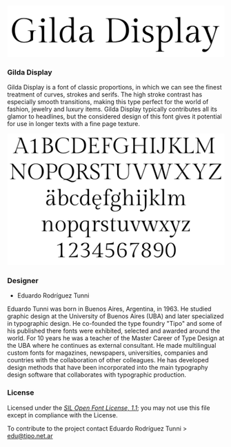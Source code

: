 ![Sample Image](documentation/image1.png)

### Gilda Display

Gilda Display is a font of classic proportions, in which we can see the finest treatment of curves, strokes and serifs. The high stroke contrast has especially smooth transitions, making this type perfect for the world of fashion, jewelry and luxury items. Gilda Display typically contributes all its glamor to headlines, but the considered design of this font gives it potential for use in longer texts with a fine page texture.


![Sample Image](documentation/image2.png)

### Designer

* Eduardo Rodríguez Tunni

Eduardo Tunni was born in Buenos Aires, Argentina, in 1963. He studied graphic design at the University of Buenos Aires (UBA) and later specialized in typographic design. He co-founded the type foundry "Tipo" and some of his published there fonts were exhibited, selected and awarded around the world. For 10 years he was a teacher of the Master Career of Type Design at the UBA where he continues as external consultant. He made multilingual custom fonts for magazines, newspapers, universities, companies and countries with the collaboration of other colleagues. He has developed design methods that have been incorporated into the main typography design software that collaborates with typographic production.

### License

Licensed under the [*SIL Open Font License, 1.1*](http://scripts.sil.org/OFL); you may not use this file except in compliance with the License.

To contribute to the project contact Eduardo Rodríguez Tunni > edu@tipo.net.ar
